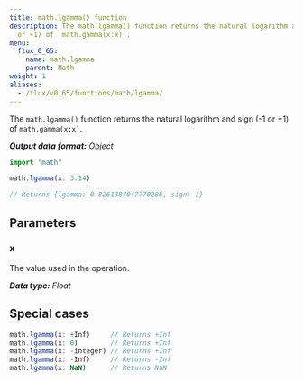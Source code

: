 ```yaml
---
title: math.lgamma() function
description: The math.lgamma() function returns the natural logarithm and sign (-1
  or +1) of `math.gamma(x:x)`.
menu:
  flux_0_65:
    name: math.lgamma
    parent: Math
weight: 1
aliases:
  - /flux/v0.65/functions/math/lgamma/
---
```


The `math.lgamma()` function returns the natural logarithm and sign (-1 or +1) of `math.gamma(x:x)`.

_**Output data format:** Object_

```js
import "math"

math.lgamma(x: 3.14)

// Returns {lgamma: 0.8261387047770286, sign: 1}
```

## Parameters

### x
The value used in the operation.

_**Data type:** Float_

## Special cases
```js
math.lgamma(x: +Inf)     // Returns +Inf
math.lgamma(x: 0)        // Returns +Inf
math.lgamma(x: -integer) // Returns +Inf
math.lgamma(x: -Inf)     // Returns -Inf
math.lgamma(x: NaN)      // Returns NaN
```
